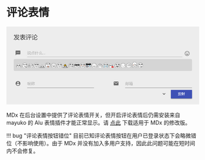 # 评论表情

![Emoji in comment panel](../img/emoji.jpg)

MDx 在后台设置中提供了评论表情开关，但开启评论表情后仍需安装来自 mayuko 的 Alu 表情插件才能正常显示。请 [点此](https://mdxdoc.flyhigher.top/alu.zip) 下载适用于 MDx 的修改版。

!!! bug "评论表情按钮错位"
    目前已知评论表情按钮在用户已登录状态下会略微错位（不影响使用）。由于 MDx 并没有加入多用户支持，因此此问题可能在短时间内不会修复。
    